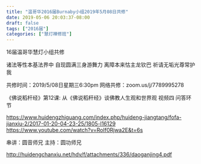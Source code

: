 ```yaml
---
title: "温哥华2016届Burnaby小组2019年5月08日共修"
date: 2019-05-06 20:03:37-08:00
draft: false
tags: ["2016届"]
categories: ["慧灯禅修班"]
---
```

16届温哥华慧灯小组共修

诸法等性本基法界中 
自现圆满三身游舞力
离障本来怙主龙钦巴 
祈请无垢光尊常护我 

共修时间：2019/5/08日星期三6:30pm
网络共修：zoom.us/j/7789995278 

《佛说稻杆经》第12课:  从《佛说稻秆经》谈佛教人生观和世界观 
 视频四  问答环节

https://www.huidengzhiguang.com/index.php/huideng-jiangtang/fofa-jianxiu-2/2017-01-20-04-23-25/1805-l16129
https://www.youtube.com/watch?v=RoIf0Rjwa2E&t=6s

串讲：圆音师兄
主持：圆功师兄

 http://huidengchanxiu.net/hdv/f/attachments/336/daoganjing4.pdf
